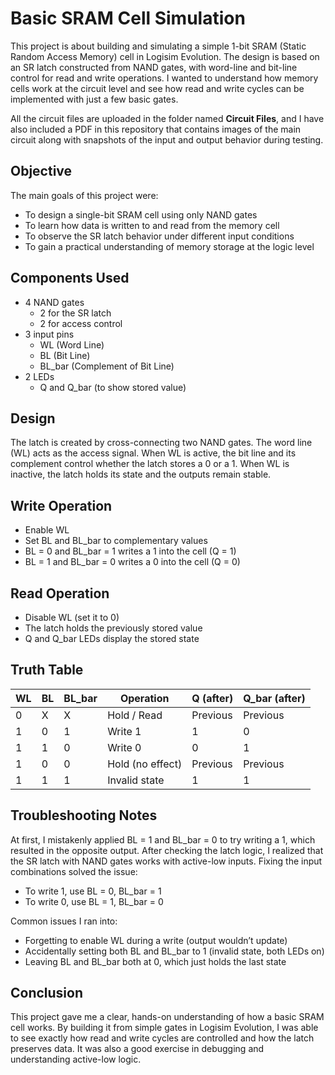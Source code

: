 # Basic SRAM Cell Simulation

This project is about building and simulating a simple 1-bit SRAM (Static Random Access Memory) cell in Logisim Evolution. The design is based on an SR latch constructed from NAND gates, with word-line and bit-line control for read and write operations. I wanted to understand how memory cells work at the circuit level and see how read and write cycles can be implemented with just a few basic gates.

All the circuit files are uploaded in the folder named **Circuit Files**, and I have also included a PDF in this repository that contains images of the main circuit along with snapshots of the input and output behavior during testing.

## Objective
The main goals of this project were:
- To design a single-bit SRAM cell using only NAND gates
- To learn how data is written to and read from the memory cell
- To observe the SR latch behavior under different input conditions
- To gain a practical understanding of memory storage at the logic level

## Components Used
- 4 NAND gates
  - 2 for the SR latch
  - 2 for access control
- 3 input pins
  - WL (Word Line)
  - BL (Bit Line)
  - BL_bar (Complement of Bit Line)
- 2 LEDs
  - Q and Q_bar (to show stored value)

## Design
The latch is created by cross-connecting two NAND gates. The word line (WL) acts as the access signal. When WL is active, the bit line and its complement control whether the latch stores a 0 or a 1. When WL is inactive, the latch holds its state and the outputs remain stable.

## Write Operation
- Enable WL
- Set BL and BL_bar to complementary values
- BL = 0 and BL_bar = 1 writes a 1 into the cell (Q = 1)
- BL = 1 and BL_bar = 0 writes a 0 into the cell (Q = 0)

## Read Operation
- Disable WL (set it to 0)
- The latch holds the previously stored value
- Q and Q_bar LEDs display the stored state

## Truth Table

| WL | BL | BL_bar | Operation        | Q (after) | Q_bar (after) |
|----|----|--------|-----------------|-----------|---------------|
| 0  | X  | X      | Hold / Read     | Previous  | Previous      |
| 1  | 0  | 1      | Write 1         | 1         | 0             |
| 1  | 1  | 0      | Write 0         | 0         | 1             |
| 1  | 0  | 0      | Hold (no effect)| Previous  | Previous      |
| 1  | 1  | 1      | Invalid state   | 1         | 1             |

## Troubleshooting Notes
At first, I mistakenly applied BL = 1 and BL_bar = 0 to try writing a 1, which resulted in the opposite output. After checking the latch logic, I realized that the SR latch with NAND gates works with active-low inputs. Fixing the input combinations solved the issue:
- To write 1, use BL = 0, BL_bar = 1
- To write 0, use BL = 1, BL_bar = 0

Common issues I ran into:
- Forgetting to enable WL during a write (output wouldn’t update)
- Accidentally setting both BL and BL_bar to 1 (invalid state, both LEDs on)
- Leaving BL and BL_bar both at 0, which just holds the last state

## Conclusion
This project gave me a clear, hands-on understanding of how a basic SRAM cell works. By building it from simple gates in Logisim Evolution, I was able to see exactly how read and write cycles are controlled and how the latch preserves data. It was also a good exercise in debugging and understanding active-low logic.  
